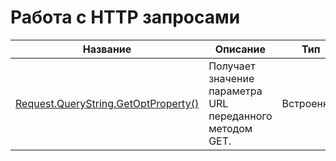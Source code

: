 # Работа с HTTP запросами

| Название | Описание | Тип |
| -- | -- | -- |
| [Request.QueryString.GetOptProperty()](chapters/chapter4-5-10-1.md) | Получает значение параметра URL переданного методом GET. | Встроенная |